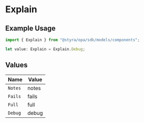 # Explain

## Example Usage

```typescript
import { Explain } from "@styra/opa/sdk/models/components";

let value: Explain = Explain.Debug;
```

## Values

| Name    | Value   |
| ------- | ------- |
| `Notes` | notes   |
| `Fails` | fails   |
| `Full`  | full    |
| `Debug` | debug   |